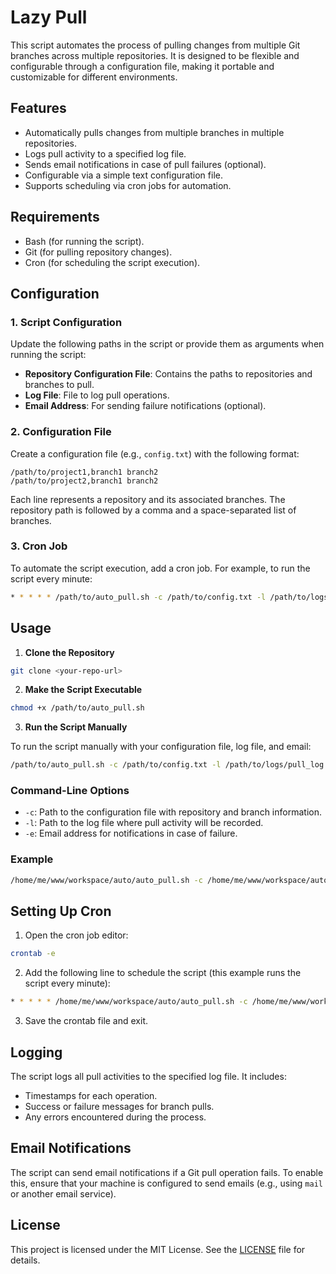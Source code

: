 # **Lazy Pull**

This script automates the process of pulling changes from multiple Git branches across multiple repositories. It is designed to be flexible and configurable through a configuration file, making it portable and customizable for different environments.

## **Features**

- Automatically pulls changes from multiple branches in multiple repositories.
- Logs pull activity to a specified log file.
- Sends email notifications in case of pull failures (optional).
- Configurable via a simple text configuration file.
- Supports scheduling via cron jobs for automation.

## **Requirements**

- Bash (for running the script).
- Git (for pulling repository changes).
- Cron (for scheduling the script execution).

## **Configuration**

### 1. **Script Configuration**

Update the following paths in the script or provide them as arguments when running the script:

- **Repository Configuration File**: Contains the paths to repositories and branches to pull.
- **Log File**: File to log pull operations.
- **Email Address**: For sending failure notifications (optional).

### 2. **Configuration File**

Create a configuration file (e.g., `config.txt`) with the following format:

```
/path/to/project1,branch1 branch2
/path/to/project2,branch1 branch2
```

Each line represents a repository and its associated branches. The repository path is followed by a comma and a space-separated list of branches.

### 3. **Cron Job**

To automate the script execution, add a cron job. For example, to run the script every minute:

```bash
* * * * * /path/to/auto_pull.sh -c /path/to/config.txt -l /path/to/logs/pull_log.txt -e youremail@example.com
```

## **Usage**

1. **Clone the Repository**

```bash
git clone <your-repo-url>
```

2. **Make the Script Executable**

```bash
chmod +x /path/to/auto_pull.sh
```

3. **Run the Script Manually**

To run the script manually with your configuration file, log file, and email:

```bash
/path/to/auto_pull.sh -c /path/to/config.txt -l /path/to/logs/pull_log.txt -e youremail@example.com
```

### **Command-Line Options**

- `-c`: Path to the configuration file with repository and branch information.
- `-l`: Path to the log file where pull activity will be recorded.
- `-e`: Email address for notifications in case of failure.

### **Example**

```bash
/home/me/www/workspace/auto/auto_pull.sh -c /home/me/www/workspace/auto/config.txt -l /home/me/www/ayush/workspace/logs/pull_log.txt -e youremail@gmail.com
```

## **Setting Up Cron**

1. Open the cron job editor:

```bash
crontab -e
```

2. Add the following line to schedule the script (this example runs the script every minute):

```bash
* * * * * /home/me/www/workspace/auto/auto_pull.sh -c /home/me/www/workspace/auto/config.txt -l /home/me/www/workspace/logs/pull_log.txt -e youremail@gmail.com
```

3. Save the crontab file and exit.

## **Logging**

The script logs all pull activities to the specified log file. It includes:

- Timestamps for each operation.
- Success or failure messages for branch pulls.
- Any errors encountered during the process.

## **Email Notifications**

The script can send email notifications if a Git pull operation fails. To enable this, ensure that your machine is configured to send emails (e.g., using `mail` or another email service).

## **License**

This project is licensed under the MIT License. See the [LICENSE](LICENSE) file for details.

